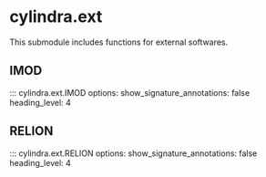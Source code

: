 # cylindra.ext

This submodule includes functions for external softwares.

## IMOD

::: cylindra.ext.IMOD
    options:
        show_signature_annotations: false
        heading_level: 4

## RELION

::: cylindra.ext.RELION
    options:
        show_signature_annotations: false
        heading_level: 4
